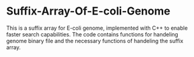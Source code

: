 # Suffix-Array-Of-E-coli-Genome
This is a suffix array for E-coli genome, implemented with C++ to enable faster search capabilities.
The code contains functions for handeling genome binary file and the necessary functions of handeling the suffix array.
